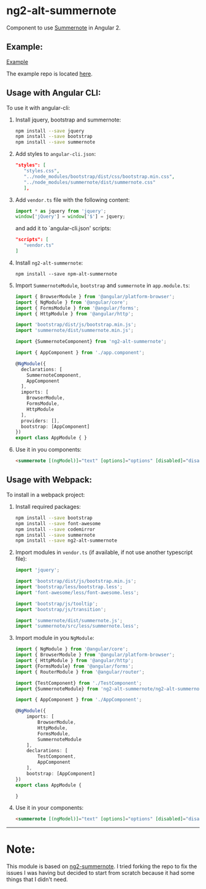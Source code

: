 # ng2-alt-summernote

Component to use [Summernote](http://summernote.org/) in Angular 2.

Example:
--------
[Example](https://carlescs.github.io/testangular/)

The example repo is located [here](https://github.com/carlescs/testangular).

Usage with Angular CLI:
-----------------------
To use it with angular-cli:

1. Install jquery, bootstrap and summernote:

   ```bash
   npm install --save jquery
   npm install --save bootstrap
   npm install --save summernote
   ```

2. Add styles to `angular-cli.json`:

   ```json 
   "styles": [
      "styles.css",
      "../node_modules/bootstrap/dist/css/bootstrap.min.css",
      "../node_modules/summernote/dist/summernote.css"
      ],
   ```

3. Add `vendor.ts` file with the following content:

    ```typescript
    import * as jquery from 'jquery';
    window['jQuery'] = window['$'] = jquery;
    ```

    and add it to `angular-cli.json' scripts:

    ```json
    "scripts": [
       "vendor.ts"
    ]
    ```

4. Install `ng2-alt-summernote`:

   ```
   npm install --save npm-alt-summernote
   ```

5. Import `SummernoteModule`, `bootstrap` and `summernote` in `app.module.ts`:

    ```typescript
    import { BrowserModule } from '@angular/platform-browser';
    import { NgModule } from '@angular/core';
    import { FormsModule } from '@angular/forms';
    import { HttpModule } from '@angular/http';

    import 'bootstrap/dist/js/bootstrap.min.js';
    import 'summernote/dist/summernote.min.js';

    import {SummernoteComponent} from 'ng2-alt-summernote';

    import { AppComponent } from './app.component';

    @NgModule({
      declarations: [
        SummernoteComponent,
        AppComponent
      ],
      imports: [
        BrowserModule,
        FormsModule,
        HttpModule
      ],
      providers: [],
      bootstrap: [AppComponent]
    })
    export class AppModule { }
    ```

6. Use it in you components:

    ```html
    <summernote [(ngModel)]="text" [options]="options" [disabled]="disabled"></summernote>
    ```

Usage with Webpack:
-------------------
To install in a webpack project:

1. Install required packages:

   ```bash
   npm install --save bootstrap
   npm install --save font-awesome
   npm install --save codemirror
   npm install --save summernote
   npm install --save ng2-alt-summernote
   ```

2. Import modules in `vendor.ts` (if available, if not use another typescript file):

   ```typescript
   import 'jquery';

   import 'bootstrap/dist/js/bootstrap.min.js';
   import 'bootstrap/less/bootstrap.less';
   import 'font-awesome/less/font-awesome.less';

   import 'bootstrap/js/tooltip';
   import 'bootstrap/js/transition';

   import 'summernote/dist/summernote.js';
   import 'summernote/src/less/summernote.less';
   ```

3. Import module in you `NgModule`:

   ```typescript
   import { NgModule } from '@angular/core';
   import { BrowserModule } from '@angular/platform-browser';
   import { HttpModule } from '@angular/http';
   import {FormsModule} from '@angular/forms';
   import { RouterModule } from '@angular/router';

   import {TestComponent} from './TestComponent';
   import {SummernoteModule} from 'ng2-alt-summernote/ng2-alt-summernote';

   import { AppComponent } from './AppComponent';

   @NgModule({
       imports: [
           BrowserModule,
           HttpModule,
           FormsModule,
           SummernoteModule
       ],
       declarations: [
           TestComponent,
           AppComponent
       ],
       bootstrap: [AppComponent]
   })
   export class AppModule {

   }
   ```

4. Use it in your components:

    ```html
    <summernote [(ngModel)]="text" [options]="options" [disabled]="disabled"></summernote>
    ```

---
# Note:

This module is based on [ng2-summernote](https://github.com/martinsvb/ng2-summernote). I tried forking the repo to fix the issues I was having but decided to start from scratch because it had some things that I didn't need.

